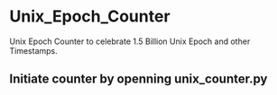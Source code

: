 # Unix_Epoch_Counter
Unix Epoch Counter to celebrate 1.5 Billion Unix Epoch and other Timestamps.


## Initiate counter by openning unix_counter.py
